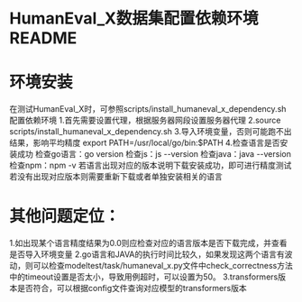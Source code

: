 # HumanEval_X数据集配置依赖环境 README


# 环境安装
在测试HumanEval_X时，可参照scripts/install_humaneval_x_dependency.sh配置依赖环境
1.首先需要设置代理，根据服务器网段设置服务器代理
2.source scripts/install_humaneval_x_dependency.sh
3.导入环境变量，否则可能跑不出结果，影响平均精度 export PATH=/usr/local/go/bin:$PATH
4.检查语言是否安装成功
    检查go语言：go version
    检查js：js --version
    检查java：java --version
    检查npm：npm -v
若语言出现对应的版本说明下载安装成功，即可进行精度测试
若没有出现对应版本则需要重新下载或者单独安装相关的语言


# 其他问题定位：
1.如出现某个语言精度结果为0.0则应检查对应的语言版本是否下载完成，并查看是否导入环境变量
2.go语言和JAVA的执行时间比较久，如果发现这两个语言有波动，则可以检查modeltest/task/humaneval_x.py文件中check_correctness方法中的timeout设置是否太小，导致用例超时，可以设置为50。
3.transformers版本是否符合，可以根据config文件查询对应模型的transformers版本
